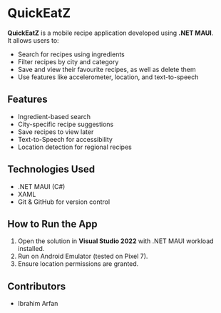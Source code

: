 

# QuickEatZ

**QuickEatZ** is a mobile recipe application developed using **.NET MAUI**.  
It allows users to:
- Search for recipes using ingredients
- Filter recipes by city and category
- Save and view their favourite recipes, as well as delete them
- Use features like accelerometer, location, and text-to-speech

## Features

-  Ingredient-based search
-  City-specific recipe suggestions
-  Save recipes to view later
-  Text-to-Speech for accessibility
-  Location detection for regional recipes

## Technologies Used
- .NET MAUI (C#)
- XAML
- Git & GitHub for version control

## How to Run the App
1. Open the solution in **Visual Studio 2022** with .NET MAUI workload installed.
2. Run on Android Emulator (tested on Pixel 7).
3. Ensure location permissions are granted.

## Contributors
- Ibrahim Arfan 




